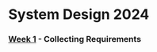 # System Design 2024

### [Week 1](./SIS-1/) - Collecting Requirements 
<!-- * [vk.com](./SIS-1/1-vk.md)
* [linkedin.com](./SIS-1/2-linkedin.md)
* [youtube.com](./SIS-1/3-youtube.md)
* [bitly.com](./SIS-1/4-bitly.md) -->
